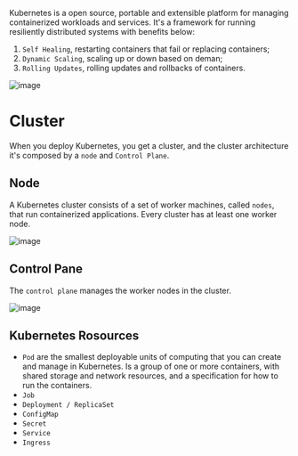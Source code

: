Kubernetes is a open source, portable and extensible platform for managing containerized workloads and services.
It's a framework for running resiliently distributed systems with benefits below:

1. `Self Healing`, restarting containers that fail or replacing containers;
2. `Dynamic Scaling`, scaling up or down based on deman;
3. `Rolling Updates`, rolling updates and rollbacks of containers.

![image](https://user-images.githubusercontent.com/13942355/128936782-f31dfdd7-ce76-4cb4-b953-1756a0ef35b0.png)

# Cluster

When you deploy Kubernetes, you get a cluster, and the cluster architecture it's composed by a `node` and `Control Plane`.

## Node

A Kubernetes cluster consists of a set of worker machines, called `nodes`, that run containerized applications. Every cluster has at least one worker node.

![image](https://user-images.githubusercontent.com/13942355/128937663-5e711622-be3d-493d-aa2b-bf6ec667f251.png)

## Control Pane

The `control plane` manages the worker nodes in the cluster.

![image](https://user-images.githubusercontent.com/13942355/128937498-b68bd94a-eb3a-4e7a-836e-01f68bfad973.png)

## Kubernetes Rosources

- `Pod` are the smallest deployable units of computing that you can create and manage in Kubernetes. Is a group of one or more containers, with shared storage and network resources, and a specification for how to run the containers.
- `Job`
- `Deployment / ReplicaSet`
- `ConfigMap`
- `Secret`
- `Service`
- `Ingress`


